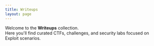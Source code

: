 ```yaml
---
title: Writeups
layout: page
---
```


Welcome to the **Writeups** collection.  
Here you'll find curated CTFs, challenges, and security labs focused on Exploit scenarios.
